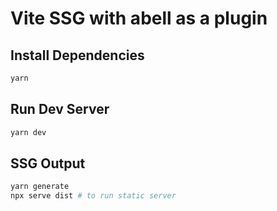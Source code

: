 # Vite SSG with abell as a plugin

## Install Dependencies

```sh
yarn
```

## Run Dev Server

```sh
yarn dev
```

## SSG Output

```sh
yarn generate
npx serve dist # to run static server
```
